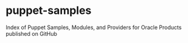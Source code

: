 # puppet-samples
Index of Puppet Samples, Modules, and Providers for Oracle Products published on GitHub
